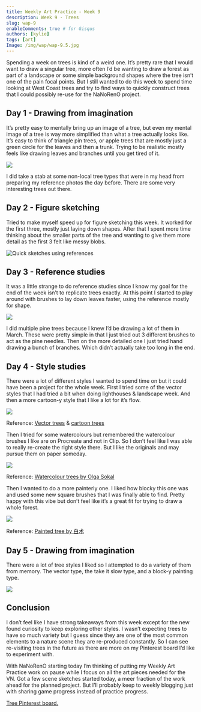 ```yaml
---
title: Weekly Art Practice - Week 9
description: Week 9 - Trees
slug: wap-9
enableComments: true # for Gisqus
authors: [kylie]
tags: [art]
Image: /img/wap/wap-9.5.jpg
---
```


Spending a week on trees is kind of a weird one. It’s pretty rare that I would want to draw a singular tree, more often I’d be wanting to draw a forest as part of a landscape or some simple background shapes where the tree isn’t one of the pain focal points. But I still wanted to do this week to spend time looking at West Coast trees and try to find ways to quickly construct trees that I could possibly re-use for the NaNoRenO project.

<!--truncate-->

## Day 1 - Drawing from imagination

It’s pretty easy to mentally bring up an image of a tree, but even my mental image of a tree is way more simplified than what a tree actually looks like. It’s easy to think of triangle pin trees, or apple trees that are mostly just a green circle for the leaves and then a trunk. Trying to be realistic mostly feels like drawing leaves and branches until you get tired of it.

![](/img/wap/wap-9.1.jpg)

I did take a stab at some non-local tree types that were in my head from preparing my reference photos the day before. There are some very interesting trees out there.

## Day 2 - Figure sketching

Tried to make myself speed up for figure sketching this week. It worked for the first three, mostly just laying down shapes. After that I spent more time thinking about the smaller parts of the tree and wanting to give them more detail as the first 3 felt like messy blobs.

![Quick sketches using references](/img/wap/wap-9.2.jpg)

## Day 3 - Reference studies

It was a little strange to do reference studies since I know my goal for the end of the week isn’t to replicate trees exactly. At this point I started to play around with brushes to lay down leaves faster, using the reference mostly for shape.

![](/img/wap/wap-9.3.jpg)

I did multiple pine trees because I knew I’d be drawing a lot of them in March. These were pretty simple in that I just tried out 3 different brushes to act as the pine needles. Then on the more detailed one I just tried hand drawing a bunch of branches. Which didn’t actually take too long in the end.

## Day 4 - Style studies

There were a lot of different styles I wanted to spend time on but it could have been a project for the whole week. First I tried some of the vector styles that I had tried a bit when doing lighthouses & landscape week. And then a more cartoon-y style that I like a lot for it’s flow.

![](/img/wap/wap-9.4.1.jpg)

Reference: [Vector trees](https://toffu.co/en-ca/products/flat-vector-exterior-plants?variant=36707881386151)  & [cartoon trees](https://www.artstation.com/artwork/Yee3x6)

Then I tried for some watercolours but remembered the watercolour brushes I like are on Procreate and not in Clip. So I don’t feel like I was able to really re-create the right style there. But I like the originals and may pursue them on paper someday.

![](/img/wap/wap-9.4.2.jpg)

Reference: [Watercolour trees by Olga Sokal](https://olasokal.tumblr.com/post/79829164773/nature-designs)

Then I wanted to do a more painterly one. I liked how blocky this one was and used some new square brushes that I was finally able to find. Pretty happy with this vibe but don’t feel like it’s a great fit for trying to draw a whole forest.

![](/img/wap/wap-9.4.3.jpg)

Reference: [Painted tree by 白术](https://www.artstation.com/artwork/oOXrKJ)


## Day 5 - Drawing from imagination

There were a lot of tree styles I liked so I attempted to do a variety of them from memory. The vector type, the take it slow type, and a block-y painting type.

![](/img/wap/wap-9.5.jpg)

## Conclusion

I don’t feel like I have strong takeaways from this week except for the new found curiosity to keep exploring other styles. I wasn’t expecting trees to have so much variety but I guess since they are one of the most common elements to a nature scene they are re-produced constantly. So I can see re-visiting trees in the future as there are more on my Pinterest board I’d like to experiment with.

With NaNoRenO starting today I’m thinking of putting my Weekly Art Practice work on pause while I focus on all the art pieces needed for the VN. Got a few scene sketches started today, a meer fraction of the work ahead for the planned project. But I’ll probably keep to weekly blogging just with sharing game progress instead of practice progress.

[Tree Pinterest board.](https://www.pinterest.ca/maeanu3639/wap-tree/)
